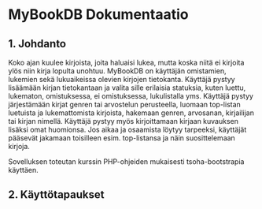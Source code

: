 # MyBookDB Dokumentaatio

## 1. Johdanto
Koko ajan kuulee kirjoista, joita haluaisi lukea, mutta koska niitä ei kirjoita ylös niin kirja lopulta unohtuu. MyBookDB on käyttäjän omistamien, lukemien sekä lukuaikeissa olevien kirjojen tietokanta.
Käyttäjä pystyy lisäämään kirjan tietokantaan ja valita sille erilaisia statuksia, kuten luettu, lukematon, omistuksessa, ei omistuksessa, lukulistalla yms. 
Käyttäjä pystyy järjestämään kirjat genren tai arvostelun perusteella, luomaan top-listan luetuista ja lukemattomista kirjoista, hakemaan genren, arvosanan, kirjailijan tai kirjan nimellä.
Käyttäjä pystyy myös kirjoittamaan kirjaan kuvauksen lisäksi omat huomionsa.
Jos aikaa ja osaamista löytyy tarpeeksi, käyttäjät pääsevät jakamaan toisilleen esim. top-listansa ja näin suosittelemaan kirjoja.

Sovelluksen toteutan kurssin PHP-ohjeiden mukaisesti tsoha-bootstrapia käyttäen.

## 2. Käyttötapaukset

